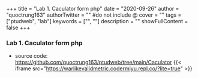 +++
title = "Lab 1. Caculator form php"
date = "2020-09-26"
author = "quoctrung163"
authorTwitter = "" #do not include @
cover = ""
tags = ["ptudweb", "lab"]
keywords = ["", ""]
description = ""
showFullContent = false
+++

### Lab 1. Caculator form php
- source code: https://github.com/quoctrung163/ptudweb/tree/main/Caculator
{{< iframe src="https://warlikevalidmetric.codermiyu.repl.co/?lite=true" >}}

